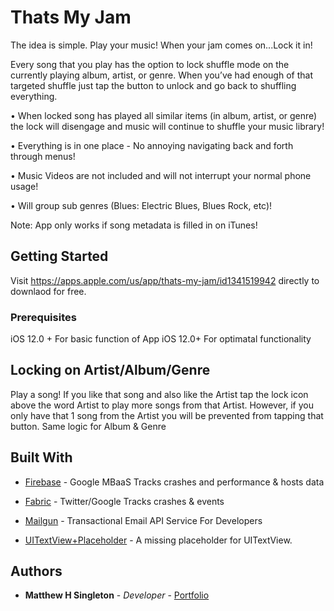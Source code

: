 # Thats My Jam

The idea is simple. Play your music! When your jam comes on...Lock it in!


Every song that you play has the option to lock shuffle mode on the currently playing album, artist, or genre. When you’ve had enough of that targeted shuffle just tap the button to unlock and go back to shuffling everything. 

• When locked song has played all similar items (in album, artist, or genre) the lock will disengage and music will continue to shuffle your music library!

• Everything is in one place - No annoying navigating back and forth through menus!

• Music Videos are not included and will not interrupt your normal phone usage!

• Will group sub genres (Blues: Electric Blues, Blues Rock, etc)!

Note: App only works if song metadata is filled in on iTunes!




## Getting Started

Visit https://apps.apple.com/us/app/thats-my-jam/id1341519942 directly to downlaod for free.

### Prerequisites

iOS 12.0 + For basic function of App
iOS 12.0+ For optimatal functionality 

## Locking on Artist/Album/Genre


Play a song! If you like that song and also like the Artist tap the lock icon above the word Artist to play more songs from that Artist. However, if you only have that 1 song from the Artist you will be prevented from tapping that button. Same logic for Album & Genre



## Built With

* [Firebase](https://firebase.google.com) - Google MBaaS Tracks crashes and performance & hosts data

* [Fabric](https://fabric.io) - Twitter/Google Tracks crashes & events 

* [Mailgun](https://www.mailgun.com) - Transactional Email API Service For Developers

* [UITextView+Placeholder](https://github.com/devxoul/UITextView-Placeholder) - A missing placeholder for UITextView. 




## Authors


* **Matthew H Singleton** - *Developer* - [Portfolio](www.matthewhsingleton.com)



